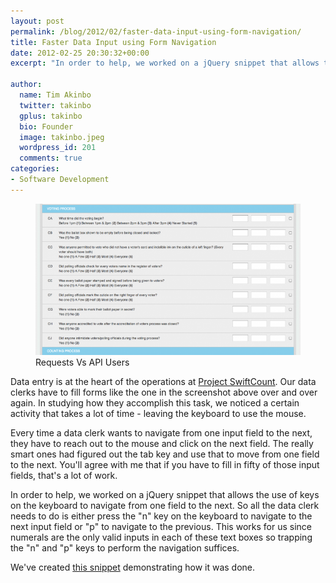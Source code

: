 ```yaml
---
layout: post
permalink: /blog/2012/02/faster-data-input-using-form-navigation/
title: Faster Data Input using Form Navigation
date: 2012-02-25 20:30:32+00:00
excerpt: "In order to help, we worked on a jQuery snippet that allows the use of keys on the keyboard to navigate from one field to the next..."

author:
  name: Tim Akinbo
  twitter: takinbo
  gplus: takinbo 
  bio: Founder
  image: takinbo.jpeg
  wordpress_id: 201
  comments: true
categories:
- Software Development
---
```


<figure>
	<img src="/posts-images/2012/02/psc_checklist_form-680x389.png" align="alignnone">
	<figcaption>Requests Vs API Users</figcaption>
</figure>

Data entry is at the heart of the operations at [Project SwiftCount](http://www.pscnigeria.org/). Our data clerks have to fill forms like the one in the screenshot above over and over again. In studying how they accomplish this task, we noticed a certain activity that takes a lot of time - leaving the keyboard to use the mouse.

Every time a data clerk wants to navigate from one input field to the next, they have to reach out to the mouse and click on the next field. The really smart ones had figured out the tab key and use that to move from one field to the next. You'll agree with me that if you have to fill in fifty of those input fields, that's a lot of work.

In order to help, we worked on a jQuery snippet that allows the use of keys on the keyboard to navigate from one field to the next. So all the data clerk needs to do is either press the "n" key on the keyboard to navigate to the next input field or "p" to navigate to the previous. This works for us since numerals are the only valid inputs in each of these text boxes so trapping the "n" and "p" keys to perform the navigation suffices.

We've created [this snippet](https://gist.github.com/1910209) demonstrating how it was done.
